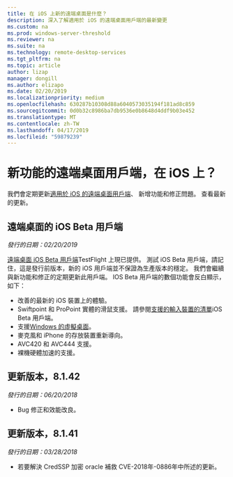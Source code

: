 ```yaml
---
title: 在 iOS 上新的遠端桌面是什麼？
description: 深入了解適用於 iOS 的遠端桌面用戶端的最新變更
ms.custom: na
ms.prod: windows-server-threshold
ms.reviewer: na
ms.suite: na
ms.technology: remote-desktop-services
ms.tgt_pltfrm: na
ms.topic: article
author: lizap
manager: dongill
ms.author: elizapo
ms.date: 02/20/2019
ms.localizationpriority: medium
ms.openlocfilehash: 630287b10308d88a6040573035194f181ad8c859
ms.sourcegitcommit: 0d0b32c8986ba7db9536e0b8648d4ddf9b03e452
ms.translationtype: MT
ms.contentlocale: zh-TW
ms.lasthandoff: 04/17/2019
ms.locfileid: "59879239"
---
```

# <a name="whats-new-for-the-remote-desktop-client-on-ios"></a>新功能的遠端桌面用戶端，在 iOS 上？

我們會定期更新[適用於 iOS 的遠端桌面用戶端](remote-desktop-ios.md)、 新增功能和修正問題。 查看最新的更新。

## <a name="remote-desktop-ios-beta-client"></a>遠端桌面的 iOS Beta 用戶端
*發行的日期：02/20/2019*

[遠端桌面 iOS Beta 用戶端](remote-desktop-ios.md#download-the-remote-desktop-ios-beta-client)TestFlight 上現已提供。 測試 iOS Beta 用戶端，請記住，這是發行前版本，新的 iOS 用戶端並不保證為生產版本的穩定。 我們會繼續與新功能和修正的定期更新此用戶端。 IOS Beta 用戶端的數個功能會反白顯示，如下：

- 改善的最新的 iOS 裝置上的體驗。
- Swiftpoint 和 ProPoint 實體的滑鼠支援。 請參閱[支援的輸入裝置的清單](remote-desktop-ios.md#supported-input-devices)iOS Beta 用戶端。
- 支援[Windows 的虛擬桌面](https://aka.ms/wvd)。
- 麥克風和 iPhone 的存放裝置重新導向。
- AVC420 和 AVC444 支援。
- 裸機硬體加速的支援。

## <a name="updates-for-version-8142"></a>更新版本，8.1.42
*發行的日期：06/20/2018*

- Bug 修正和效能改良。

## <a name="updates-for-version-8141"></a>更新版本，8.1.41
*發行的日期：03/28/2018*

- 若要解決 CredSSP 加密 oracle 補救 CVE-2018年-0886年中所述的更新。
 
